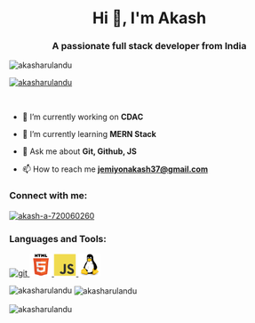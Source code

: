 <h1 align="center">Hi 👋, I'm Akash</h1>
<h3 align="center">A passionate full stack developer from India</h3>

<p align="left"> <img src="https://komarev.com/ghpvc/?username=akasharulandu&label=Profile%20views&color=0e75b6&style=flat" alt="akasharulandu" /> </p>

<p align="left"> <a href="https://github.com/ryo-ma/github-profile-trophy"><img src="https://github-profile-trophy.vercel.app/?username=akasharulandu" alt="akasharulandu" /></a> </p>

<p align="left"> <a href="https://twitter.com/" target="blank"><img src="https://img.shields.io/twitter/follow/?logo=twitter&style=for-the-badge" alt="" /></a> </p>

- 🔭 I’m currently working on **CDAC**

- 🌱 I’m currently learning **MERN Stack**

- 💬 Ask me about **Git, Github, JS**

- 📫 How to reach me **jemiyonakash37@gmail.com**

<h3 align="left">Connect with me:</h3>
<p align="left">
<a href="https://linkedin.com/in/akash-a-720060260" target="blank"><img align="center" src="https://raw.githubusercontent.com/rahuldkjain/github-profile-readme-generator/master/src/images/icons/Social/linked-in-alt.svg" alt="akash-a-720060260" height="30" width="40" /></a>
</p>

<h3 align="left">Languages and Tools:</h3>
<p align="left"> <a href="https://git-scm.com/" target="_blank" rel="noreferrer"> <img src="https://www.vectorlogo.zone/logos/git-scm/git-scm-icon.svg" alt="git" width="40" height="40"/> </a> <a href="https://www.w3.org/html/" target="_blank" rel="noreferrer"> <img src="https://raw.githubusercontent.com/devicons/devicon/master/icons/html5/html5-original-wordmark.svg" alt="html5" width="40" height="40"/> </a> <a href="https://developer.mozilla.org/en-US/docs/Web/JavaScript" target="_blank" rel="noreferrer"> <img src="https://raw.githubusercontent.com/devicons/devicon/master/icons/javascript/javascript-original.svg" alt="javascript" width="40" height="40"/> </a> <a href="https://www.linux.org/" target="_blank" rel="noreferrer"> <img src="https://raw.githubusercontent.com/devicons/devicon/master/icons/linux/linux-original.svg" alt="linux" width="40" height="40"/> </a> </p>

<p><img align="left" src="https://github-readme-stats.vercel.app/api/top-langs?username=akasharulandu&show_icons=true&locale=en&layout=compact" alt="akasharulandu" /></p>

<p>&nbsp;<img align="center" src="https://github-readme-stats.vercel.app/api?username=akasharulandu&show_icons=true&locale=en" alt="akasharulandu" /></p>

<p><img align="center" src="https://github-readme-streak-stats.herokuapp.com/?user=akasharulandu&" alt="akasharulandu" /></p>
